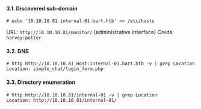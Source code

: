 #### 3.1. Discovered sub-domain
```
# echo '10.10.10.81 internal-01.bart.htb' >> /etc/hosts
```
URL: `http://10.10.10.81/monitor/` (administrative interface)
Creds: `harvey:potter`


#### 3.2. DNS
````
# http http://10.10.10.81 Host:internal-01.bart.htb -v | grep Location
Location: simple_chat/login_form.php
````


#### 3.3. Directory enumeration
```
# http http://10.10.10.81/internal-01 -v | grep Location
Location: http://10.10.10.81/internal-01/
```
